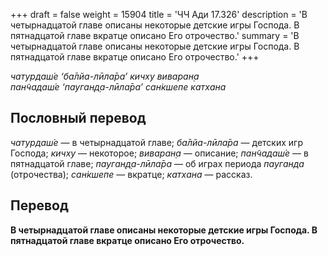 +++
draft = false
weight = 15904
title = 'ЧЧ Ади 17.326'
description = 'В четырнадцатой главе описаны некоторые детские игры Господа. В пятнадцатой главе вкратце описано Его отрочество.'
summary = 'В четырнадцатой главе описаны некоторые детские игры Господа. В пятнадцатой главе вкратце описано Его отрочество.'
+++

_чатурдаш́е ‘ба̄лйа-лӣла̄ра’ кичху виваран̣а  
пан̃чадаш́е ‘пауган̣д̣а-лӣла̄ра’ сан̇кшепе катхана_

## Пословный перевод

_чатурдаш́е_ — в четырнадцатой главе; _ба̄лйа_\-_лӣла̄ра_ — детских игр Господа; _кичху_ — некоторое; _виваран̣а_ — описание; _пан̃чадаш́е_ — в пятнадцатой главе; _пауган̣д̣а_\-_лӣла̄ра_ — об играх периода _пауганда_ (отрочества); _сан̇кшепе_ — вкратце; _катхана_ — рассказ.

## Перевод

**В четырнадцатой главе описаны некоторые детские игры Господа. В пятнадцатой главе вкратце описано Его отрочество.**
